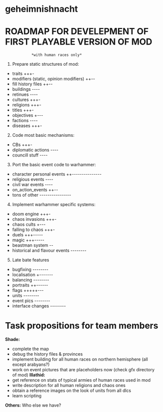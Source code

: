 geheimnishnacht
===============

#		ROADMAP FOR DEVELEPMENT OF FIRST PLAYABLE VERSION OF MOD
				*with human races only*

1. Prepare static structures of mod:
  - traits					+++-
  - modifiers (static, opinion modifiers)	++--
  - fill history files				++--
  - buildings					----
  - retinues 					----
  - cultures					+++-
  - religions					+++-
  - titles					+++-
  - objectives					+---
  - factions					----
  - diseases					+++-

2. Code most basic mechanisms:
  - CBs						+++-
  - diplomatic actions				----
  - councill stuff				----

3. Port the basic event code to warhammer:
  - character personal events			++---------------
  - religious events				----
  - civil war events				----
  - on_action_events				++--  
  - tons of other				---------------- 

4. Implement warhammer specific systems:
  - doom engine					+++-
  - chaos invasions				+++-
  - chaos cults					+---
  - falling to chaos 				+++-
  - duels					+++-----
  - magic					+++-----
  - beastman system				--
  - historical and flavour events		--------

5. Late bate features
  - bugfixing 					--------
  - localisation				+-------
  - balancing					--------
  - portraits					++------
  - flags					+++++---
  - units					--------
  - event pics					--------
  - interface changes				--------
   
   



# Task propositions for team members

**Shade:**
- complete the map
- debug the history files & provinces
- implement building for all human races on northern hemisphere (all except arabyans?)
- work on event pictures that are placeholders now (check gfx directory of mod)
**Illathid:**
- get reference on stats of typical armies of human races used in mod
- write description for all human religions and chaos ones
- obtain a reference images on the look of units from all dlcs
- learn scripting

**Others:**
Who else we have?
